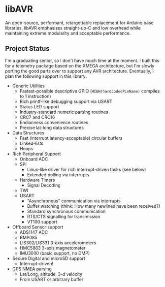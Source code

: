 libAVR
======

An open-source, performant, retargettable replacement for Arduino base
libraries. libAVR emphasizes straight-up-C and low overhead while maintaining
extreme modularity and acceptable performance.

Project Status
--------------

I'm a graduating senior, so I don't have much time at the moment. I built this
for a telemetry package based on the XMEGA architecture, but I'm slowly
porting the good parts over to support any AVR architecture. Eventually, I
plan the following support in this library:

 * Generic Utilities
    * Fastest-possible descriptive GPIO (`HIGH(hardcodedPinName)` compiles to 1 instruction)
    * Rich printf-like debugging support via USART
    * Status LED support
    * Industry-standard numeric parsing routines
    * CRC7 and CRC16
    * Endianness convenience routines
    * Precise lat-long data structures
 * Data Structures
    * Fast (interrupt latency-acceptable) circular buffers
    * Linked-lists
    * Heaps
 * Rich Peripheral Support
    * Onboard ADC
    * SPI
        * Linux-like driver for rich interrupt-driven tasks (see below)
        * Extended polling via interrupts
    * Hardware Timers
        * Signal Decoding
    * TWI
    * USART
        * "Asynchronous" communication via interrupts
        * Buffer watching (think: How many newlines have been received?)
        * Standard synchronous communication
       * RTS/CTS signalling for transmission
       * VT100 support
 * Offboard Sensor support
    * ADS1147 ADC
    * BMP085
    * LIS302/LIS331 3-axis accelerometers
    * HMC5883 3-axis magnetometer
    * IMU3000 (basic support, no DMP)
 * Secure Digital and microSD support
    * Interrupt-driven!
 * GPS NMEA parsing
    * Lat/Long, altitude, 3-d velocity
    * From USART or arbitrary buffer

